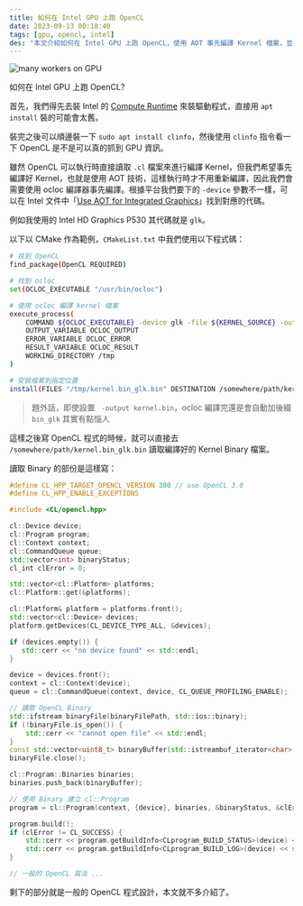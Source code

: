 ```yaml
---
title: 如何在 Intel GPU 上跑 OpenCL
date: 2023-09-13 00:18:40
tags: [gpu, opencl, intel]
des: "本文介紹如何在 Intel GPU 上跑 OpenCL，使用 AOT 事先編譯 Kernel 檔案，並使用編譯好的 Kernel Binary 來執行 OpenCL"
---
```


![many workers on GPU](https://github.com/tigercosmos/blog/assets/18013815/5d281088-938f-402c-bc63-fd6e3035870e)

如何在 Intel GPU 上跑 OpenCL?

首先，我們得先去裝 Intel 的 [Compute Runtime](https://github.com/intel/compute-runtime/releases/tag/23.22.26516.18) 來裝驅動程式，直接用 `apt install` 裝的可能會太舊。

裝完之後可以順邊裝一下 `sudo apt install clinfo`，然後使用 `clinfo` 指令看一下 OpenCL 是不是可以真的抓到 GPU 資訊。

雖然 OpenCL 可以執行時直接讀取 `.cl` 檔案來進行編譯 Kernel，但我們希望事先編譯好 Kernel，也就是使用 AOT 技術，這樣執行時才不用重新編譯，因此我們會需要使用 ocloc 編譯器事先編譯。根據平台我們要下的 `-device` 參數不一樣，可以在 Intel 文件中「[Use AOT for Integrated Graphics](https://www.intel.com/content/www/us/en/docs/dpcpp-cpp-compiler/developer-guide-reference/2023-0/ahead-of-time-compilation.html)」找到對應的代碼。

例如我使用的 Intel HD Graphics P530 其代碼就是 `glk`。

以下以 CMake 作為範例，`CMakeList.txt` 中我們使用以下程式碼：

```sh
# 找到 OpenCL
find_package(OpenCL REQUIRED)

# 找到 ocloc
set(OCLOC_EXECUTABLE "/usr/bin/ocloc")

# 使用 ocloc 編譯 kernel 檔案
execute_process(
    COMMAND ${OCLOC_EXECUTABLE} -device glk -file ${KERNEL_SOURCE} -output kernel.bin
    OUTPUT_VARIABLE OCLOC_OUTPUT
    ERROR_VARIABLE OCLOC_ERROR
    RESULT_VARIABLE OCLOC_RESULT
    WORKING_DIRECTORY /tmp
)

# 安裝檔案到指定位置
install(FILES "/tmp/kernel.bin_glk.bin" DESTINATION /somewhere/path/kernel.bin_glk.bin)
```

> 題外話，即使設置 ` -output kernel.bin`，ocloc 編譯完還是會自動加後綴 `bin_glk` 其實有點惱人

這樣之後寫 OpenCL 程式的時候，就可以直接去 `/somewhere/path/kernel.bin_glk.bin` 讀取編譯好的 Kernel Binary 檔案。

讀取 Binary 的部份是這樣寫：

```c++
#define CL_HPP_TARGET_OPENCL_VERSION 300 // use OpenCL 3.0
#define CL_HPP_ENABLE_EXCEPTIONS

#include <CL/opencl.hpp>

cl::Device device;          
cl::Program program;         
cl::Context context;               
cl::CommandQueue queue;          
std::vector<int> binaryStatus;
cl_int clError = 0;

std::vector<cl::Platform> platforms;
cl::Platform::get(&platforms);

cl::Platform& platform = platforms.front();
std::vector<cl::Device> devices;
platform.getDevices(CL_DEVICE_TYPE_ALL, &devices);

if (devices.empty()) {
   std::cerr << "no device found" << std::endl;
}

device = devices.front();
context = cl::Context(device);
queue = cl::CommandQueue(context, device, CL_QUEUE_PROFILING_ENABLE);

// 讀取 OpenCL Binary
std::ifstream binaryFile(binaryFilePath, std::ios::binary);
if (!binaryFile.is_open()) {
    std::cerr << "cannot open file" << std::endl;
}
const std::vector<uint8_t> binaryBuffer(std::istreambuf_iterator<char>(binaryFile), {});
binaryFile.close();

cl::Program::Binaries binaries;
binaries.push_back(binaryBuffer);

// 使用 Binary 建立 cl::Program
program = cl::Program(context, {device}, binaries, &binaryStatus, &clError);

program.build();
if (clError != CL_SUCCESS) {
    std::cerr << program.getBuildInfo<CLprogram_BUILD_STATUS>(device) << std::endl;
    std::cerr << program.getBuildInfo<CLprogram_BUILD_LOG>(device) << std::endl;
}

// 一般的 OpenCL 寫法 ...
```

剩下的部分就是一般的 OpenCL 程式設計，本文就不多介紹了。
